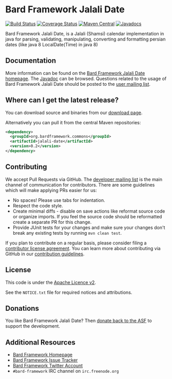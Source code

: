 Bard Framework Jalali Date
===================
[![Build Status](https://travis-ci.org/bard-framework/jalali-date.svg)](https://travis-ci.org/bard-framework/jalali-date)
[![Coverage Status](https://coveralls.io/repos/bard-framework/jalali-date/badge.svg)](https://coveralls.io/r/bard-framework/jalali-date)
[![Maven Central](https://maven-badges.herokuapp.com/maven-central/org.bardframework.commons/jalali-date/badge.svg)](https://maven-badges.herokuapp.com/maven-central/org.bardframework.commons/jalali-date/)
[![Javadocs](https://javadoc.io/badge/org.bardframework.commons/jalali-date/3.10.svg)](https://javadoc.io/doc/org.bardframework.commons/jalali-date/3.10)

Bard Framework Jalali Date, is a Jalali (Shamsi) calendar implementation in java for parsing, validating, manipulating, 
  converting and formatting persian dates (like java 8 LocalDate(Time) in java 8)


Documentation
-------------

More information can be found on the [Bard Framework Jalali Date homepage](https://bardframework.ir/proper/jalali-date).
The [Javadoc](https://bardframework.ir/proper/jalali-date/apidocs) can be browsed.
Questions related to the usage of Bard Framework Jalali Date should be posted to the [user mailing list][ml].

Where can I get the latest release?
-----------------------------------
You can download source and binaries from our [download page](https://bardframework.ir/proper/jalali-date/download_lang.cgi).

Alternatively you can pull it from the central Maven repositories:

```xml
<dependency>
  <groupId>org.bardframework.commons</groupId>
  <artifactId>jalali-date</artifactId>
  <version>0.2</version>
</dependency>
```

Contributing
------------

We accept Pull Requests via GitHub. The [developer mailing list][ml] is the main channel of communication for contributors.
There are some guidelines which will make applying PRs easier for us:
+ No spaces! Please use tabs for indentation.
+ Respect the code style.
+ Create minimal diffs - disable on save actions like reformat source code or organize imports. If you feel the source code should be reformatted create a separate PR for this change.
+ Provide JUnit tests for your changes and make sure your changes don't break any existing tests by running ```mvn clean test```.

If you plan to contribute on a regular basis, please consider filing a [contributor license agreement](https://www.apache.org/licenses/#clas).
You can learn more about contributing via GitHub in our [contribution guidelines](CONTRIBUTING.md).

License
-------
This code is under the [Apache Licence v2](https://www.apache.org/licenses/LICENSE-2.0).

See the `NOTICE.txt` file for required notices and attributions.

Donations
---------
You like Bard Framework Jalali Date? Then [donate back to the ASF](https://www.apache.org/foundation/contributing.html) to support the development.

Additional Resources
--------------------

+ [Bard Framework Homepage](https://bardframework.ir/)
+ [Bard Framework Issue Tracker](https://issues.bardframework.ir/browse/JALALIDATE)
+ [Bard Framework Twitter Account](https://twitter.com/BardFramework)
+ `#bard-framework` IRC channel on `irc.freenode.org`

[ml]:https://bardframework.ir/mail-lists.html

